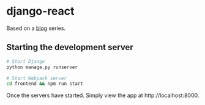 # django-react

Based on a [blog](http://v1k45.com/blog/modern-django-part-1-setting-up-django-and-react/) series.

## Starting the development server

```bash
# Start Django
python manage.py runserver

# Start Webpack server
cd frontend && npm run start
```

Once the servers have started. Simply view the app at http://localhost:8000.
